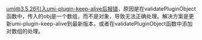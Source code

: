 umi@3.5.26引入umi-plugin-keep-alive后报错，原因是在validatePluginObject函数中，传入的obj是一个数组，而不是对象，导致无法正确处理。解决方案是更新umi-plugin-keep-alive到最新版本，或者在validatePluginObject函数中添加对数组的处理。
